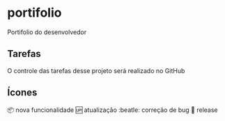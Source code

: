 # portifolio
Portifolio do desenvolvedor

## Tarefas

O controle das tarefas desse projeto será realizado no GitHub

## Ícones

:package: nova funcionalidade 
:up: atualização
:beatle: correção de bug
:checkered_flag: release

